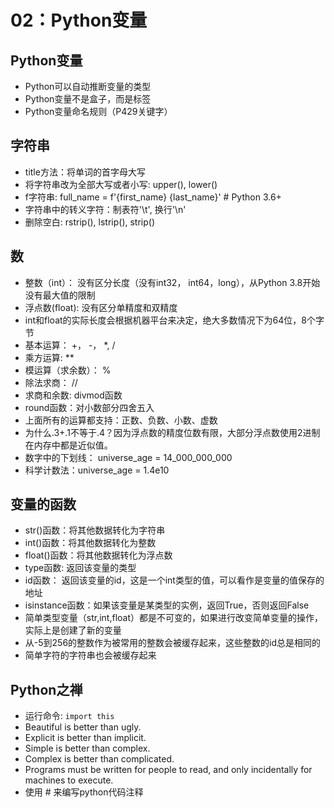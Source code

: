 # 02：Python变量

## Python变量

- Python可以自动推断变量的类型
- Python变量不是盒子，而是标签
- Python变量命名规则（P429关键字）

## 字符串

- title方法：将单词的首字母大写
- 将字符串改为全部大写或者小写: upper(), lower()
- f字符串: full_name = f'{first_name} {last_name}' # Python 3.6+
- 字符串中的转义字符：制表符'\t', 换行'\n'
- 删除空白: rstrip(), lstrip(), strip()

## 数

- 整数（int）： 没有区分长度（没有int32， int64，long），从Python 3.8开始没有最大值的限制
- 浮点数(float): 没有区分单精度和双精度
- int和float的实际长度会根据机器平台来决定，绝大多数情况下为64位，8个字节
- 基本运算： +， -， *,  /
- 乘方运算:  **
- 模运算（求余数）： %
- 除法求商： //
- 求商和余数: divmod函数
- round函数：对小数部分四舍五入
- 上面所有的运算都支持：正数、负数、小数、虚数
- 为什么.3+.1不等于.4？因为浮点数的精度位数有限，大部分浮点数使用2进制在内存中都是近似值。
- 数字中的下划线： universe_age = 14_000_000_000
- 科学计数法：universe_age = 1.4e10

## 变量的函数

- str()函数：将其他数据转化为字符串
- int()函数：将其他数据转化为整数
- float()函数：将其他数据转化为浮点数
- type函数: 返回该变量的类型
- id函数： 返回该变量的id，这是一个int类型的值，可以看作是变量的值保存的地址
- isinstance函数：如果该变量是某类型的实例，返回True，否则返回False
- 简单类型变量（str,int,float）都是不可变的，如果进行改变简单变量的操作，实际上是创建了新的变量
- 从-5到256的整数作为被常用的整数会被缓存起来，这些整数的id总是相同的
- 简单字符的字符串也会被缓存起来

## Python之禅

- 运行命令: `import this`
- Beautiful is better than ugly.
- Explicit is better than implicit.
- Simple is better than complex.
- Complex is better than complicated.
- Programs must be written for people to read, and only incidentally for machines to execute.
- 使用 # 来编写python代码注释
